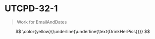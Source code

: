 # UTCPD-32-1

> Work for EmailAndDates

$$
\color{yellow}{\underline{\underline{\text{DrinkHerPiss}}}}
$$
